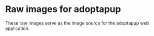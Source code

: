 # Raw images for adoptapup

These raw images serve as the image source for the adoptapup web application.

